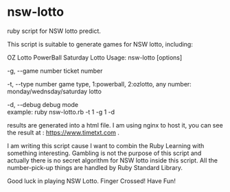 # nsw-lotto
ruby script for NSW lotto predict. 

This script is suitable to generate games for NSW lotto, including:

OZ Lotto
PowerBall
Saturday Lotto
Usage: nsw-lotto [options]

-g, --game number                ticket number

-t, --type number                game type, 1:powerball, 2:ozlotto, any number: monday/wednsday/saturday lotto

-d, --debug                      debug mode  
example:
ruby nsw-lotto.rb -t 1 -g 1 -d

results are generated into a html file. I am using nginx to host it, you can see the result at : https://www.timetxt.com .

I am writing this script cause I want to combin the Ruby Learning with something interesting. Gambling is not the purpose of this script and actually there is no secret algorithm for NSW lotto inside this script. All the number-pick-up things are handled by Ruby Standard Library.

Good luck in playing NSW Lotto. Finger Crossed! Have Fun!

